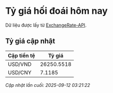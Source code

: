 # Tỷ giá hối đoái hôm nay

Dữ liệu được lấy từ [ExchangeRate-API](https://www.exchangerate-api.com/).

## Tỷ giá cập nhật

| Cặp tiền tệ | Tỷ giá |
|---|---|
| USD/VND | 26250.5518 |
| USD/CNY | 7.1185 |

*Cập nhật lần cuối: 2025-09-12 03:21:22*

